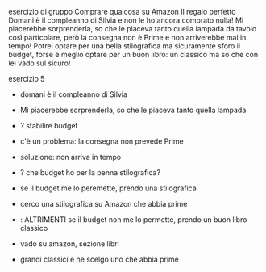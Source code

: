 esercizio di gruppo
Comprare qualcosa su Amazon 
Il regalo perfetto
Domani è il compleanno di Silvia e non le ho ancora comprato nulla! Mi piacerebbe sorprenderla, so che le piaceva tanto quella lampada da tavolo così particolare, però la consegna non è Prime e non arriverebbe mai in tempo! Potrei optare per una bella stilografica ma sicuramente sforo il budget, forse è meglio optare per un buon libro: un classico ma so che con lei vado sul sicuro!


esercizio 5 
 - domani è il compleanno di Silvia
 - Mi piacerebbe sorprenderla, so che le piaceva  tanto quella lampada  
 - ? stabilire budget 
 - c'è un problema: la consegna non prevede Prime 
 - soluzione: non arriva in tempo
 - ? che budget ho per la penna stilografica? 
 - se il budget  me lo peremette, prendo una stilografica 
 - cerco una stilografica su Amazon che abbia prime
  
 - : ALTRIMENTI se il budget non me lo permette, prendo un buon libro classico
 - vado su amazon, sezione libri 
 - grandi classici e ne scelgo uno che abbia prime